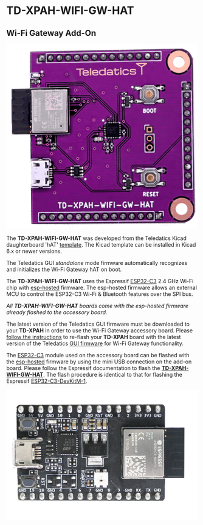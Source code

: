 # TD-XPAH-WIFI-GW-HAT

## Wi-Fi Gateway Add-On

![](images/TD-XPAH-WIFI-GW-HAT.png)

The **TD-XPAH-WIFI-GW-HAT** was developed from the Teledatics Kicad daughterboard 'hAT' [template](https://github.com/teledatics/TD-XPAH_hAT_template). The Kicad template can be installed in Kicad 6.x or newer versions.


The Teledatics GUI <i>standalone</i> mode firmware automatically recognizes and initializes the Wi-Fi Gateway hAT on boot.

The **TD-XPAH-WIFI-GW-HAT** uses the Espressif [ESP32-C3](https://docs.espressif.com/projects/esp-idf/en/latest/esp32c3/get-started/index.html) 2.4 GHz Wi-Fi chip with [esp-hosted](https://github.com/espressif/esp-hosted/blob/ESP-Hosted_MCU_Host/docs/MCU_based_host/MCU_based_readme.md) firmware. The esp-hosted firmware allows an external MCU to control the ESP32-C3 Wi-Fi & Bluetooth features over the SPI bus.

<i>All **TD-XPAH-WIFI-GW-HAT** boards come with the esp-hosted firmware already flashed to the accessory board.</i>

The latest version of the Teledatics GUI firmware must be downloaded to your **TD-XPAH** in order to use the Wi-Fi Gateway accessory board. Please [follow the instructions](/standalone.md) to re-flash your **TD-XPAH** board with the latest version of the Teledatics [GUI firmware](https://github.com/teledatics/nrc7292_sdk/blob/teledatics_gui/package/standalone/sdk/apps/teledatics-gui/nrc7292_standalone_xip_teledatics-gui.bin) for Wi-Fi Gateway functionality.

The [ESP32-C3](https://docs.espressif.com/projects/esp-idf/en/latest/esp32c3/get-started/index.html) module used on the accessory board can be flashed with the [esp-hosted](https://github.com/espressif/esp-hosted/blob/ESP-Hosted_MCU_Host/docs/MCU_based_host/MCU_based_readme.md) firmware by using the mini USB connection on the add-on board. Please follow the Espressif documentation to flash the [**TD-XPAH-WIFI-GW-HAT**](https://docs.espressif.com/projects/esp-idf/en/latest/esp32c3/hw-reference/esp32c3/user-guide-devkitm-1.html#getting-started). The flash procedure is identical to that for flashing the Espressif [ESP32-C3-DevKitM-1](https://docs.espressif.com/projects/esp-idf/en/latest/esp32c3/hw-reference/esp32c3/user-guide-devkitm-1.html).

![](images/ESP32-C3-DevKitM-1.png)


